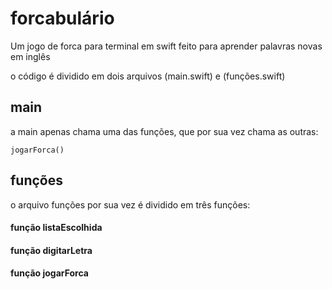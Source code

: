 # forcabulário
Um jogo de forca para terminal em swift feito para aprender palavras novas em inglês

o código é dividido em dois arquivos (main.swift) e (funções.swift)

## main

a main apenas chama uma das funções, que por sua vez chama as outras:

`jogarForca()`

## funções

o arquivo funções por sua vez é dividido em três funções:


#### função listaEscolhida



#### função digitarLetra



#### função jogarForca
